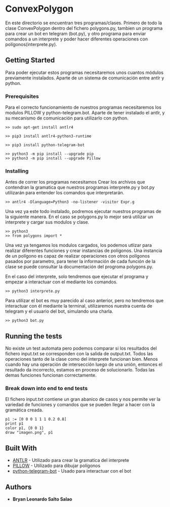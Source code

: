 # ConvexPolygon

En este directorio se encuentran tres programas/clases. Primero de todo la clase ConvexPolygon dentro del fichero polygons.py, tambien un programa para crear un bot en telegram (bot.py), y otro programa para enviar comandos a un interprete y poder hacer diferentes operaciones con polígonos(interprete.py).

## Getting Started

Para poder ejecutar estos programas necesitaremos unos cuantos módulos previamente instalados. Aparte de un sistema de comunicación entre antlr y python.

### Prerequisites

Para el correcto funcionamiento de nuestros programas necesitaremos los modulos PILLOW y python-telegram.bot. Aparte de tener instalado el antlr, y su mecanismo de comunicación para utilizarlo con python.


```
>> sudo apt-get install antlr4
```
```
>> pip3 install antlr4-python3-runtime
```
```
>> pip3 install python-telegram-bot
```
```
>> python3 -m pip install --upgrade pip
>> python3 -m pip install --upgrade Pillow
```


### Installing

Antes de correr los programas necesitamos Crear los archivos que contendran la gramatica que nuestros programas interprete.py y bot.py utilizarán para entender los comandos que interpretarán.


```
>> antlr4 -Dlanguage=Python3 -no-listener -visitor Expr.g
```

Una vez ya este todo instalado, podremos ejecutar nuestros programas de la siguiente manera.
En el caso se polygons.py lo mejor será utilizar un interprete y cargar sus modulos y clase.

```
>> python3
>> from polygons import *
```
Una vez ya tengamos los modulos cargados, los podemos utlizar para realizar diferentes funciones y crear instancias de polígonos. Una instancia de un polígono es capaz de realizar operaciones con otros polígonos pasados por parametro, para tener la información de cada función de la clase se puede consultar la documentación del progroma polygons.py.


En el caso del interprete, solo tendremos que ejecutar el programa y empezar a interactuar con el mediante los comandos.
 ```
>> python3 interprete.py
```

Para utilizar el bot es muy parecido al caso anterior, pero no tendremos que interactuar con él mediante la terminal, utilizaremos nuestra cuenta de telegram y el usuario del bot, simulando una charla.
 ```
>> python3 bot.py
```

## Running the tests

No existe un test automata pero podemos comparar si los resultados del fichero input.txt se corresponden con la salida de output.txt. Todos las operaciones tanto de la clase como del interprete funcionan bien. Menos cuando hay una operación de intersección luego de una unión, entonces el resultado da incorrecto, estamos en proceso de solucionarlo. Todas las demas funciones funcionan correctamente. 

### Break down into end to end tests

El fichero input.txt contiene un gran abanico de casos y nos permite ver la variedad de funciones y comandos que se pueden llegar a hacer con la gramática creada.

```
p1 := [0 0 0 1 1 1 0.2 0.8]
print p1
color p1, {0 0 1}
draw "imagen.png", p1
```

## Built With

* [ANTLR](https://www.antlr.org) - Utilizado para crear la gramatica del interprete
* [PILLOW](https://python-pillow.org) - Utilizado para dibujar polígonos
* [python-telegram-bot](www.python-telegram-bot.org) - Usado para interactuar con el bot


## Authors

* **Bryan Leonardo Salto Salao** 
